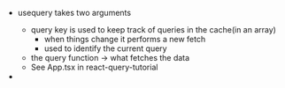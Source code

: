 
- usequery takes two arguments
  - query key is used to keep track of queries in the cache(in an array)
    - when things change it performs a new fetch
    - used to identify the current query
  - the query function -> what fetches the data
  - See App.tsx in react-query-tutorial

- 

